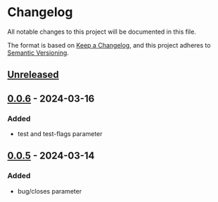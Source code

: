 # Changelog

All notable changes to this project will be documented in this file.

The format is based on [Keep a Changelog](https://keepachangelog.com/en/1.0.0/),
and this project adheres to [Semantic Versioning](https://semver.org/spec/v2.0.0.html).

## [Unreleased]

## [0.0.6] - 2024-03-16

### Added

- test and test-flags parameter

## [0.0.5] - 2024-03-14

### Added

- bug/closes parameter

[unreleased]: https://github.com/APN-Pucky/pkgpr/compare/v0.0.6...HEAD
[0.0.6]: https://github.com/APN-Pucky/pkgpr/compare/v0.0.5...v0.0.6
[0.0.5]: https://github.com/APN-Pucky/pkgpr/compare/v0.0.1...v0.0.5
